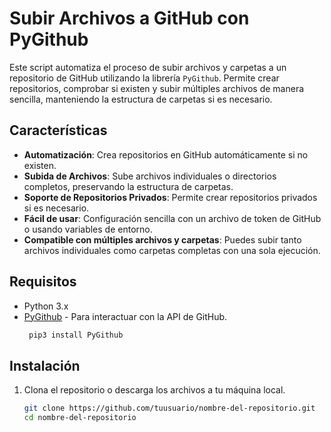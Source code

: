 # Subir Archivos a GitHub con PyGithub

Este script automatiza el proceso de subir archivos y carpetas a un repositorio de GitHub utilizando la librería `PyGithub`. Permite crear repositorios, comprobar si existen y subir múltiples archivos de manera sencilla, manteniendo la estructura de carpetas si es necesario.

## Características

- **Automatización**: Crea repositorios en GitHub automáticamente si no existen.
- **Subida de Archivos**: Sube archivos individuales o directorios completos, preservando la estructura de carpetas.
- **Soporte de Repositorios Privados**: Permite crear repositorios privados si es necesario.
- **Fácil de usar**: Configuración sencilla con un archivo de token de GitHub o usando variables de entorno.
- **Compatible con múltiples archivos y carpetas**: Puedes subir tanto archivos individuales como carpetas completas con una sola ejecución.

## Requisitos

- Python 3.x
- [PyGithub](https://pypi.org/project/PyGithub/) - Para interactuar con la API de GitHub.
  ```bash
   pip3 install PyGithub

## Instalación

1. Clona el repositorio o descarga los archivos a tu máquina local.

   ```bash
   git clone https://github.com/tuusuario/nombre-del-repositorio.git
   cd nombre-del-repositorio
